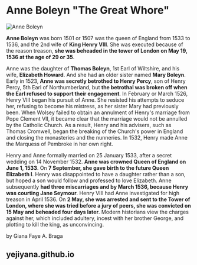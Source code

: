 # Anne Boleyn "The Great Whore"

![Anne Boleyn](https://www.google.com/url?sa=i&url=https%3A%2F%2Fen.wikipedia.org%2Fwiki%2FAnne_Boleyn&psig=AOvVaw2tLXvVS9IuH_uOnnZz3_Oi&ust=1703696275784000&source=images&cd=vfe&ved=0CBEQjRxqFwoTCKj6gMrJrYMDFQAAAAAdAAAAABA)

**Anne Boleyn** was born 1501 or 1507 was the queen of England from 1533 to 1536, and the 2nd wife of **King Henry VIII**. She was executed because of the reason treason, **she was beheaded in the tower of London on May 19, 1536 at the age of 29 or 35**.

Anne was the daughter of **Thomas Boleyn**, 1st Earl of Wiltshire, and his wife, **Elizabeth Howard**. And she had an older sister named **Mary Boleyn**. Early in 1523, **Anne was secretly betrothed to Henry Percy**, son of Henry Percy, 5th Earl of Northumberland, but **the betrothal was broken off when the Earl refused to support their engagement**. In February or March 1526, Henry VIII began his pursuit of Anne. She resisted his attempts to seduce her, refusing to become his mistress, as her sister Mary had previously been. When Wolsey failed to obtain an annulment of Henry's marriage from Pope Clement VII, it became clear that the marriage would not be annulled by the Catholic Church. As a result, Henry and his advisers, such as Thomas Cromwell, began the breaking of the Church's power in England and closing the monasteries and the nunneries. In 1532, Henry made Anne the Marquess of Pembroke in her own right.

Henry and Anne formally married on 25 January 1533, after a secret wedding on 14 November 1532. **Anne was crowned Queen of England on June 1, 1533**. On **7 September, she gave birth to the future Queen Elizabeth I**. Henry was disappointed to have a daughter rather than a son, but hoped a son would follow and professed to love Elizabeth. Anne subsequently **had three miscarriages and by March 1536, because Henry was courting Jane Seymour**. Henry VIII had Anne investigated for high treason in April 1536. On **2 May, she was arrested and sent to the Tower of London, where she was tried before a jury of peers, she was convicted on 15 May and beheaded four days later**. Modern historians view the charges against her, which included adultery, incest with her brother George, and plotting to kill the king, as unconvincing.

by Giana Faye A. Braga
## yejiyana.github.io
